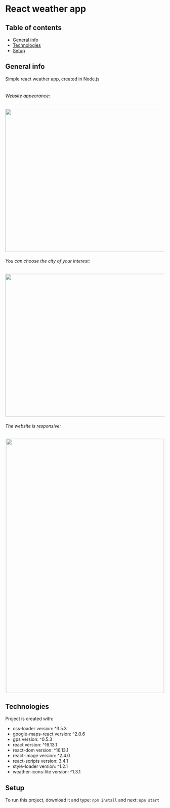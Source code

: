 # React weather app

## Table of contents
* [General info](#general-info)
* [Technologies](#technologies)
* [Setup](#setup)

## General info
Simple react weather app, created in Node.js<br><br>
###### Website appearance:
<img align="center" width="1300" height="450" src="https://github.com/KrEron/React_weather-app/blob/master/website1.PNG">
<h6> You can choose the city of your interest:</h6>
<img align="center" width="1300" height="450" src="https://github.com/KrEron/React_weather-app/blob/master/website2.PNG">
<h6> The website is responsive:</h6>
<p align="center">
<img width="500" height="800" src="https://github.com/KrEron/React_weather-app/blob/master/website3.PNG">
  </p>
  </html>
<h2> Technologies </h2>
Project is created with:
<ul>
<li> css-loader version: ^3.5.3</li>
<li> google-maps-react version: ^2.0.6</li>
<li> gps version: ^0.5.3</li>
<li> react version: ^16.13.1</li>
<li> react-dom version: ^16.13.1</li>
<li> react-image version: ^2.4.0</li>
<li> react-scripts version: 3.4.1</li>
<li> style-loader version: ^1.2.1</li>
<li> weather-icons-lite version: ^1.3.1</li>
</ul>  

## Setup
To run this project, download it and type: `npm install` and next: `npm start`

